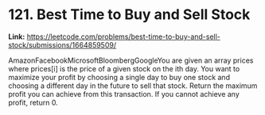 # 121. Best Time to Buy and Sell Stock

**Link:** https://leetcode.com/problems/best-time-to-buy-and-sell-stock/submissions/1664859509/

AmazonFacebookMicrosoftBloombergGoogleYou are given an array prices where prices[i] is the price of a given stock on the ith day. You want to maximize your profit by choosing a single day to buy one stock and choosing a different day in the future to sell that stock. Return the maximum profit you can achieve from this transaction. If you cannot achieve any profit, return 0.


